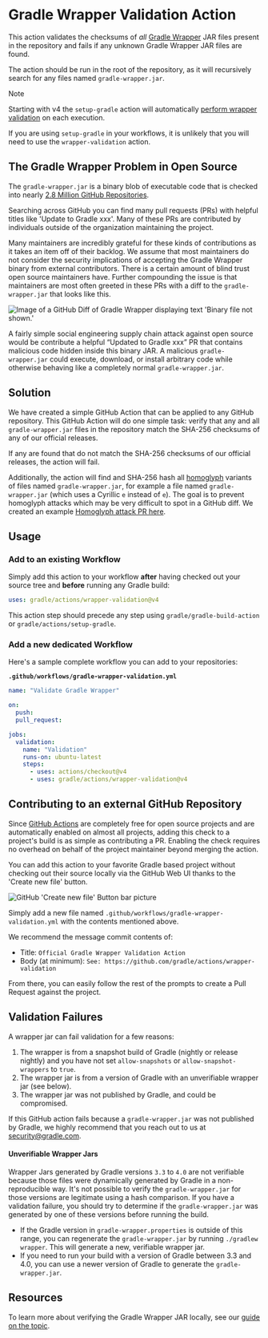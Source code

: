 # Gradle Wrapper Validation Action

This action validates the checksums of _all_ [Gradle Wrapper](https://docs.gradle.org/current/userguide/gradle_wrapper.html) JAR files present in the repository and fails if any unknown Gradle Wrapper JAR files are found.

The action should be run in the root of the repository, as it will recursively search for any files named `gradle-wrapper.jar`.

> [!NOTE]
> Starting with v4 the `setup-gradle` action will automatically [perform wrapper validation](../docs/setup-gradle.md#gradle-wrapper-validation)
> on each execution.
> 
> If you are using `setup-gradle` in your workflows, it is unlikely that you will need to use the `wrapper-validation` action.

## The Gradle Wrapper Problem in Open Source

The `gradle-wrapper.jar` is a binary blob of executable code that is checked into nearly
[2.8 Million GitHub Repositories](https://github.com/search?l=&q=filename%3Agradle-wrapper.jar&type=Code).

Searching across GitHub you can find many pull requests (PRs) with helpful titles like 'Update to Gradle xxx'.
Many of these PRs are contributed by individuals outside of the organization maintaining the project.

Many maintainers are incredibly grateful for these kinds of contributions as it takes an item off of their backlog.
We assume that most maintainers do not consider the security implications of accepting the Gradle Wrapper binary from external contributors.
There is a certain amount of blind trust open source maintainers have.
Further compounding the issue is that maintainers are most often greeted in these PRs with a diff to the `gradle-wrapper.jar` that looks like this.

![Image of a GitHub Diff of Gradle Wrapper displaying text 'Binary file not shown.'](https://user-images.githubusercontent.com/1323708/71915219-477d7780-3149-11ea-9254-90c80dbffb0a.png)

A fairly simple social engineering supply chain attack against open source would be contribute a helpful “Updated to Gradle xxx” PR that contains malicious code hidden inside this binary JAR.
A malicious `gradle-wrapper.jar` could execute, download, or install arbitrary code while otherwise behaving like a completely normal `gradle-wrapper.jar`.

## Solution

We have created a simple GitHub Action that can be applied to any GitHub repository.
This GitHub Action will do one simple task:
verify that any and all `gradle-wrapper.jar` files in the repository match the SHA-256 checksums of any of our official releases.

If any are found that do not match the SHA-256 checksums of our official releases, the action will fail.

Additionally, the action will find and SHA-256 hash all
[homoglyph](https://en.wikipedia.org/wiki/Homoglyph)
variants of files named `gradle-wrapper.jar`,
for example a file named `gradlе-wrapper.jar` (which uses a Cyrillic `е` instead of `e`).
The goal is to prevent homoglyph attacks which may be very difficult to spot in a GitHub diff.
We created an example [Homoglyph attack PR here](https://github.com/JLLeitschuh/playframework/pull/1/files).

## Usage

### Add to an existing Workflow

Simply add this action to your workflow **after** having checked out your source tree and **before** running any Gradle build:

```yaml
uses: gradle/actions/wrapper-validation@v4
```

This action step should precede any step using `gradle/gradle-build-action` or `gradle/actions/setup-gradle`.

### Add a new dedicated Workflow

Here's a sample complete workflow you can add to your repositories:

**`.github/workflows/gradle-wrapper-validation.yml`**
```yaml
name: "Validate Gradle Wrapper"

on:
  push:
  pull_request:

jobs:
  validation:
    name: "Validation"
    runs-on: ubuntu-latest
    steps:
      - uses: actions/checkout@v4
      - uses: gradle/actions/wrapper-validation@v4
```

## Contributing to an external GitHub Repository

Since [GitHub Actions](https://github.com/features/actions)
are completely free for open source projects and are automatically enabled on almost all projects,
adding this check to a project's build is as simple as contributing a PR.
Enabling the check requires no overhead on behalf of the project maintainer beyond merging the action.

You can add this action to your favorite Gradle based project without checking out their source locally via the
GitHub Web UI thanks to the 'Create new file' button.

![GitHub 'Create new file' Button bar picture](https://user-images.githubusercontent.com/1323708/73676469-6c023c00-4682-11ea-8c0a-5a1e2d29b17f.png)

Simply add a new file named `.github/workflows/gradle-wrapper-validation.yml` with the contents mentioned above.

We recommend the message commit contents of:
 - Title: `Official Gradle Wrapper Validation Action`
 - Body (at minimum): `See: https://github.com/gradle/actions/wrapper-validation`

From there, you can easily follow the rest of the prompts to create a Pull Request against the project.

## Validation Failures

A wrapper jar can fail validation for a few reasons:
1. The wrapper is from a snapshot build of Gradle (nightly or release nightly) and you have not set `allow-snapshots`
   or `allow-snapshot-wrappers` to `true`.
2. The wrapper jar is from a version of Gradle with an unverifiable wrapper jar (see below).
3. The wrapper jar was not published by Gradle, and could be compromised.

If this GitHub action fails because a `gradle-wrapper.jar` was not published by Gradle,
we highly recommend that you reach out to us at [security@gradle.com](mailto:security@gradle.com).

#### Unverifiable Wrapper Jars
Wrapper Jars generated by Gradle versions `3.3` to `4.0` are not verifiable because those files were dynamically generated by Gradle in a non-reproducible way. It's not possible to verify the `gradle-wrapper.jar` for those versions are legitimate using a hash comparison. If you have a validation failure, you should try to determine if the `gradle-wrapper.jar` was generated by one of these versions before running the build.

- If the Gradle version in `gradle-wrapper.properties` is outside of this range, you can regenerate the `gradle-wrapper.jar` by running `./gradlew wrapper`. This will generate a new, verifiable wrapper jar.
- If you need to run your build with a version of Gradle between 3.3 and 4.0, you can use a newer version of Gradle to generate the `gradle-wrapper.jar`.

## Resources

To learn more about verifying the Gradle Wrapper JAR locally, see our
[guide on the topic](https://docs.gradle.org/current/userguide/gradle_wrapper.html#wrapper_checksum_verification).
